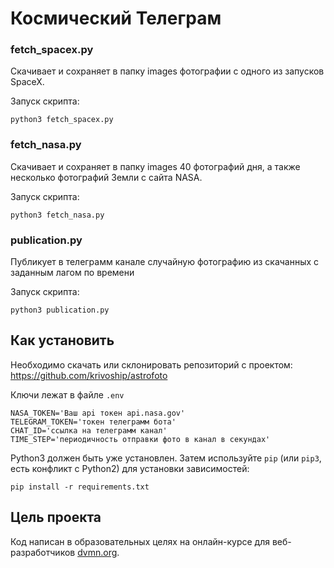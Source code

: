 # Космический Телеграм


### fetch_spacex.py

Скачивает и сохраняет в папку images фотографии с одного из запусков SpaceX.

Запуск скрипта:
```
python3 fetch_spacex.py
```

### fetch_nasa.py

Скачивает и сохраняет в папку images 40 фотографий дня, а также несколько фотографий Земли с сайта NASA.

Запуск скрипта:
```
python3 fetch_nasa.py
```

### publication.py

Публикует в телеграмм канале случайную фотографию из скачанных с заданным лагом по времени

Запуск скрипта:
```
python3 publication.py
```

## Как установить

Необходимо скачать или склонировать репозиторий с проектом: https://github.com/krivoship/astrofoto

Ключи лежат в файле `.env`
```
NASA_TOKEN='Ваш api токен api.nasa.gov'
TELEGRAM_TOKEN='токен телеграмм бота'
CHAT_ID='ссылка на телеграмм канал'
TIME_STEP='периодичность отправки фото в канал в секундах'
```
Python3 должен быть уже установлен. 
Затем используйте `pip` (или `pip3`, есть конфликт с Python2) для установки зависимостей:
```
pip install -r requirements.txt
```


## Цель проекта

Код написан в образовательных целях на онлайн-курсе для веб-разработчиков [dvmn.org](https://dvmn.org/).
